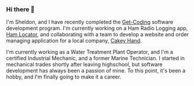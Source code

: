 ### Hi there 👋

I'm Sheldon, and I have recently completed the <a href="https://www.getcoding.ca/">Get-Coding</a> software development program. I'm currently working on a Ham Radio Logging app, <a href="https://github.com/SheldonT/Ham-Locator" target="_blank">Ham Locator</a>, and collaborating with a team to develop a website and order managing application for a local company, <a href="https://cakeyhand.com/" target="_blank">Cakey Hand</a>.

I'm currently working as a Water Treatment Plant Operator, and I'm a certified Industrial Mechanic, and a former Marine Technician. I started in mechanical trades shortly after leaving highschool, but software development has always been a passion of mine. To this point, it's been a hobby, and I'm finally going to make it a career.

<!--
**SheldonT/SheldonT** is a ✨ _special_ ✨ repository because its `README.md` (this file) appears on your GitHub profile.

Here are some ideas to get you started:

- 🔭 I’m currently working on ...
- 🌱 I’m currently learning ...
- 👯 I’m looking to collaborate on ...
- 🤔 I’m looking for help with ...
- 💬 Ask me about ...
- 📫 How to reach me: ...
- 😄 Pronouns: ...
- ⚡ Fun fact: ...
-->
